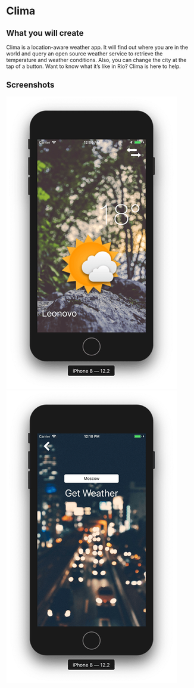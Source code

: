 # Clima

## What you will create

Clima is a location-aware weather app. It will find out where you are in the world and query an open source weather service to retrieve the temperature and weather conditions. Also, you can change the city at the tap of a button. Want to know what it’s like in Rio? Clima is here to help. 

## Screenshots

![IPhone8](https://github.com/kazakovaNetIOS/Clima/blob/master/screenshots/IPhone81.png)
![IPhone8](https://github.com/kazakovaNetIOS/Clima/blob/master/screenshots/IPhone82.png)

